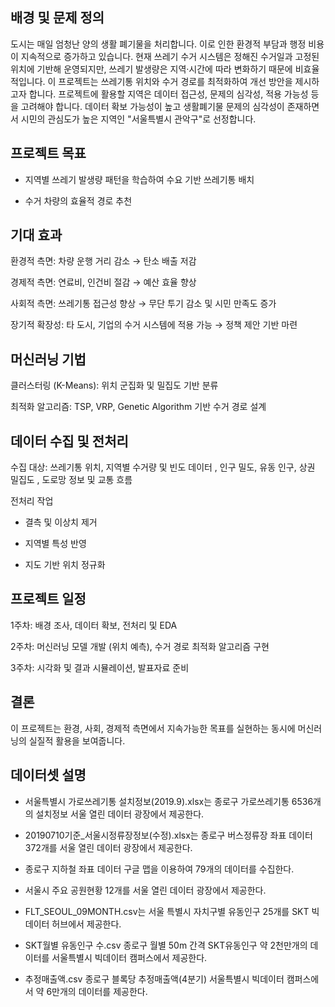 ## 배경 및 문제 정의 
도시는 매일 엄청난 양의 생활 폐기물을 처리합니다. 이로 인한 환경적 부담과 행정 비용이 지속적으로 증가하고 있습니다. 현재 쓰레기 수거 시스템은 정해진 수거일과 고정된 위치에 기반해 운영되지만, 쓰레기 발생량은 지역·시간에 따라 변화하기 때문에 비효율적입니다. 이 프로젝트는 쓰레기통 위치와 수거 경로를 최적화하여 개선 방안을 제시하고자 합니다. 프로젝트에 활용할 지역은 데이터 접근성, 문제의 심각성, 적용 가능성 등을 고려해야 합니다.  데이터 확보 가능성이 높고 생활폐기물 문제의 심각성이 존재하면서 시민의 관심도가 높은 지역인 "서울특별시 관악구"로 선정합니다.

## 프로젝트 목표 

- 지역별 쓰레기 발생량 패턴을 학습하여 수요 기반 쓰레기통 배치 

- 수거 차량의 효율적 경로 추천 

## 기대 효과 

환경적 측면: 차량 운행 거리 감소 → 탄소 배출 저감 

경제적 측면: 연료비, 인건비 절감 → 예산 효율 향상 

사회적 측면: 쓰레기통 접근성 향상 → 무단 투기 감소 및 시민 만족도 증가 

장기적 확장성: 타 도시, 기업의 수거 시스템에 적용 가능 → 정책 제안 기반 마련 

## 머신러닝 기법 

클러스터링 (K-Means): 위치 군집화 및 밀집도 기반 분류 

최적화 알고리즘: TSP, VRP, Genetic Algorithm 기반 수거 경로 설계 

## 데이터 수집 및 전처리 

수집 대상: 쓰레기통 위치, 지역별 수거량 및 빈도 데이터  , 인구 밀도, 유동 인구, 상권 밀집도 , 도로망 정보 및 교통 흐름 

전처리 작업
- 결측 및 이상치 제거 

- 지역별 특성 반영 

- 지도 기반 위치 정규화 

## 프로젝트 일정  

1주차: 배경 조사, 데이터 확보, 전처리 및 EDA 

2주차: 머신러닝 모델 개발 (위치 예측), 수거 경로 최적화 알고리즘 구현 

3주차: 시각화 및 결과 시뮬레이션, 발표자료 준비 

## 결론 
이 프로젝트는 환경, 사회, 경제적 측면에서 지속가능한 목표를 실현하는 동시에 머신러닝의 실질적 활용을 보여줍니다.   

## 데이터셋 설명

- 서울특별시 가로쓰레기통 설치정보(2019.9).xlsx는 종로구 가로쓰레기통 6536개의 설치정보 서울 열린 데이터 광장에서 제공한다.

- 20190710기준_서울시정류장정보(수정).xlsx는  종로구 버스정류장 좌표 데이터  372개를 서울 열린 데이터 광장에서 제공한다.

- 종로구 지하철 좌표 데이터 구글 맵을 이용하여 79개의 데이터를 수집한다.

- 서울시 주요 공원현황 12개를 서울 열린 데이터 광장에서 제공한다.

- FLT_SEOUL_09MONTH.csv는 서울 특별시 자치구별 유동인구  25개를 SKT 빅데이터
 허브에서 제공한다.

- SKT월별 유동인구 수.csv 종로구 월별 50m 간격 SKT유동인구 약 2천만개의 데이터를
 서울특별시 빅데이터 캠퍼스에서  제공한다.

- 추정매출액.csv 종로구 블록당 추정매출액(4분기) 서울특별시 빅데이터 캠퍼스에서 약 6만개의 데이터를 제공한다.
